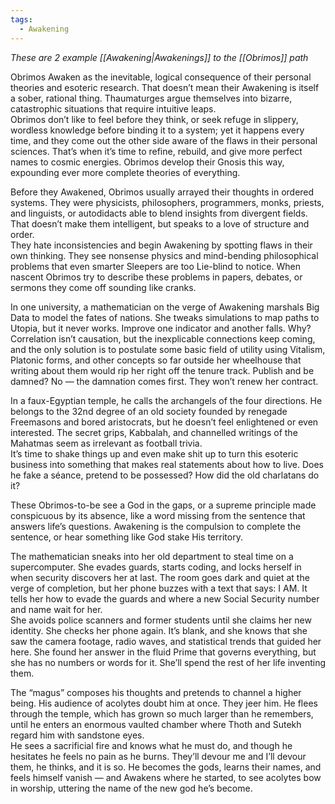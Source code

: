 ```yaml
---
tags:
  - Awakening
---
```

_These are 2 example [[Awakening|Awakenings]] to the [[Obrimos]] path_

Obrimos Awaken as the inevitable, logical consequence of their personal theories and esoteric research. That doesn’t mean their Awakening is itself a sober, rational thing. Thaumaturges argue themselves into bizarre, catastrophic situations that require intuitive leaps. \
Obrimos don’t like to feel before they think, or seek refuge in slippery, wordless knowledge before binding it to a system; yet it happens every time, and they come out the other side aware of the flaws in their personal sciences. That’s when it’s time to refine, rebuild, and give more perfect names to cosmic energies. Obrimos develop their Gnosis this way, expounding ever more complete theories of everything.

Before they Awakened, Obrimos usually arrayed their thoughts in ordered systems. They were physicists, philosophers, programmers, monks, priests, and linguists, or autodidacts able to blend insights from divergent fields. That doesn’t make them intelligent, but speaks to a love of structure and order. \
They hate inconsistencies and begin Awakening by spotting flaws in their own thinking. They see nonsense physics and mind-bending philosophical problems that even smarter Sleepers are too Lie-blind to notice. When nascent Obrimos try to describe these problems in papers, debates, or sermons they come off sounding like cranks.

In one university, a mathematician on the verge of Awakening marshals Big Data to model the fates of nations. She tweaks simulations to map paths to Utopia, but it never works. Improve one indicator and another falls. Why? \
Correlation isn’t causation, but the inexplicable connections keep coming, and the only solution is to postulate some basic field of utility using Vitalism, Platonic forms, and other concepts so far outside her wheelhouse that writing about them would rip her right off the tenure track. Publish and be damned? No — the damnation comes first. They won’t renew her contract.

In a faux-Egyptian temple, he calls the archangels of the four directions. He belongs to the 32nd degree of an old society founded by renegade Freemasons and bored aristocrats, but he doesn’t feel enlightened or even interested. The secret grips, Kabbalah, and channelled writings of the Mahatmas seem as irrelevant as football trivia. \
It’s time to shake things up and even make shit up to turn this esoteric business into something that makes real statements about how to live. Does he fake a séance, pretend to be possessed? How did the old charlatans do it?

These Obrimos-to-be see a God in the gaps, or a supreme principle made conspicuous by its absence, like a word missing from the sentence that answers life’s questions. Awakening is the compulsion to complete the sentence, or hear something like God stake His territory.

The mathematician sneaks into her old department to steal time on a supercomputer. She evades guards, starts coding, and locks herself in when security discovers her at last. The room goes dark and quiet at the verge of completion, but her phone buzzes with a text that says: I AM. It tells her how to evade the guards and where a new Social Security number and name wait for her. \
She avoids police scanners and former students until she claims her new identity. She checks her phone again. It’s blank, and she knows that she saw the camera footage, radio waves, and statistical trends that guided her here. She found her answer in the fluid Prime that governs everything, but she has no numbers or words for it. She’ll spend the rest of her life inventing them.

The “magus” composes his thoughts and pretends to channel a higher being. His audience of acolytes doubt him at once. They jeer him. He flees through the temple, which has grown so much larger than he remembers, until he enters an enormous vaulted chamber where Thoth and Sutekh regard him with sandstone eyes. \
He sees a sacrificial fire and knows what he must do, and though he hesitates he feels no pain as he burns. They’ll devour me and I’ll devour them, he thinks, and it is so. He becomes the gods, learns their names, and feels himself vanish — and Awakens where he started, to see acolytes bow in worship, uttering the name of the new god he’s become.
